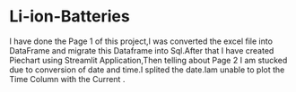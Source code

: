 # Li-ion-Batteries 
I have done the Page 1 of this project,I was converted the excel file into DataFrame and migrate this Dataframe into Sql.After that I have created Piechart using Streamlit Application,Then telling about Page 2 I am stucked due to conversion of date and time.I splited the date.Iam unable to plot the Time Column with the Current . 
